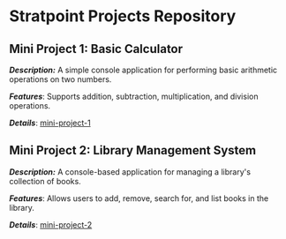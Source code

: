 <h1> Stratpoint Projects Repository </h1>


<h2> Mini Project 1: Basic Calculator</h2>

***Description:*** A simple console application for performing basic arithmetic operations on two numbers.

***Features***: Supports addition, subtraction, multiplication, and division operations.

***Details***: [mini-project-1](https://github.com/cruzsean/Stratpoint-Projects/tree/62837d80f0b004b9e77e363c472ead44e90b4d49/mini-project-1a)

<h2>Mini Project 2: Library Management System </h2>

***Description:*** A console-based application for managing a library's collection of books.

***Features***: Allows users to add, remove, search for, and list books in the library.

***Details***: [mini-project-2](https://github.com/cruzsean/Stratpoint-Projects/tree/09baa5bb26fb9deeb107d104685e49ecc8fd35b2/mini-project-2)
